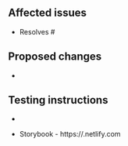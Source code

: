## Affected issues

- Resolves #<!-- Issue number -->

## Proposed changes

- <!-- List of changes proposed in pull request (PR) -->

## Testing instructions

- <!-- List of instructions for reviewer to test that proposed changes in this PR work properly -->

- Storybook - https://<!-- Deploy preview -->.netlify.com
